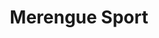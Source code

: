 ---
title: "Merengue Sport"
url: /santo-domingo-este/merengue-sport-avenida-fernandez-navarrete/
shop: deportes
---